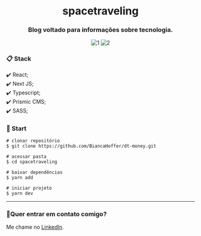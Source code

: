 <h1 align="center">spacetraveling</h1>

<h3 align="center">Blog voltado para informações sobre tecnologia.</h3>

<div align="center">

![1](https://user-images.githubusercontent.com/99914904/187269193-aef2cf3c-bd2f-4885-a688-94026a4f0da9.png)
![2](https://user-images.githubusercontent.com/99914904/187269205-2cc5a3eb-8980-40ca-add3-dbaf406b24ef.png)

</div>

<h3>📋 Stack</h3>
✔️ React; <br>
✔️ Next JS; <br>
✔️ Typescript; <br>
✔️ Prismic CMS; <br>
✔️ SASS; <br>

<h3>🏁 Start</h3> 

 ```
 # clonar repositório
 $ git clone https://github.com/BiancaHoffer/dt-money.git
 
 # acessar pasta
 $ cd spacetraveling
 
 # baixar dependências
 $ yarn add
 
 # iniciar projeto
 $ yarn dev
 
```

<hr>

### 🔗Quer entrar em contato comigo?
  
Me chame no [LinkedIn](https://www.linkedin.com/in/bianca-macedo-hoffer/).
